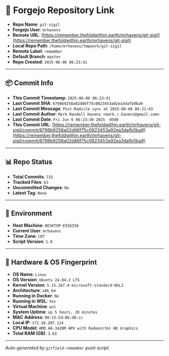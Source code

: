 # 🔗 Forgejo Repository Link

- **Repo Name**: `git-sigil`
- **Forgejo User**: `mrhavens`
- **Remote URL**: [https://remember.thefoldwithin.earth/mrhavens/git-sigil](https://remember.thefoldwithin.earth/mrhavens/git-sigil)
- **Local Repo Path**: `/home/mrhavens/tmpwork/git-sigil`
- **Remote Label**: `remember`
- **Default Branch**: `master`
- **Repo Created**: `2025-06-06 06:23:41`

---

## 📦 Commit Info

- **This Commit Timestamp**: `2025-06-06 06:23:41`
- **Last Commit SHA**: `6798b9258a02d86f75c0823453a92ea3dafb0ba9`
- **Last Commit Message**: `Post-Radicle sync at 2025-06-06 06:21:43`
- **Last Commit Author**: `Mark Randall Havens <mark.r.havens@gmail.com>`
- **Last Commit Date**: `Fri Jun 6 06:23:39 2025 -0500`
- **This Commit URL**: [https://remember.thefoldwithin.earth/mrhavens/git-sigil/commit/6798b9258a02d86f75c0823453a92ea3dafb0ba9](https://remember.thefoldwithin.earth/mrhavens/git-sigil/commit/6798b9258a02d86f75c0823453a92ea3dafb0ba9)

---

## 📊 Repo Status

- **Total Commits**: `715`
- **Tracked Files**: `63`
- **Uncommitted Changes**: `No`
- **Latest Tag**: `None`

---

## 🧭 Environment

- **Host Machine**: `DESKTOP-E5SGI58`
- **Current User**: `mrhavens`
- **Time Zone**: `CDT`
- **Script Version**: `1.0`

---

## 🧬 Hardware & OS Fingerprint

- **OS Name**: `Linux`
- **OS Version**: `Ubuntu 24.04.2 LTS`
- **Kernel Version**: `5.15.167.4-microsoft-standard-WSL2`
- **Architecture**: `x86_64`
- **Running in Docker**: `No`
- **Running in WSL**: `Yes`
- **Virtual Machine**: `wsl`
- **System Uptime**: `up 5 hours, 20 minutes`
- **MAC Address**: `00:15:5d:86:d8:cc`
- **Local IP**: `172.18.207.124`
- **CPU Model**: `AMD A6-3420M APU with Radeon(tm) HD Graphics`
- **Total RAM (GB)**: `3.63`

---

_Auto-generated by `gitfield-remember` push script._
